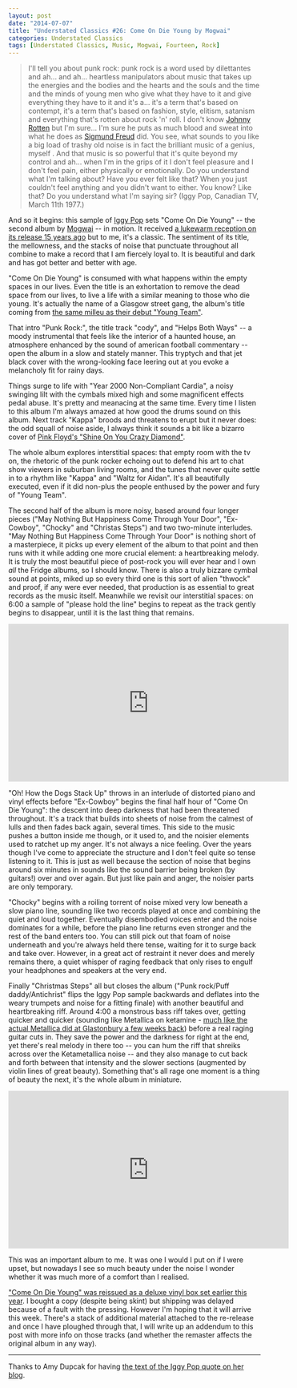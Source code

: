 ```yaml
---
layout: post
date: "2014-07-07"
title: "Understated Classics #26: Come On Die Young by Mogwai"
categories: Understated Classics
tags: [Understated Classics, Music, Mogwai, Fourteen, Rock]
---
```


> I'll tell you about punk rock: punk rock is a word used by dilettantes and ah... and ah... heartless manipulators about music that takes up the energies and the bodies and the hearts and the souls and the time and the minds of young men who give what they have to it and give everything they have to it and it's a... it's a term that's based on contempt, it's a term that's based on fashion, style, elitism, satanism and everything that's rotten about rock 'n' roll. I don't know [Johnny Rotten](http://en.wikiquote.org/wiki/John_Lydon) but I'm sure... I'm sure he puts as much blood and sweat into what he does as [Sigmund Freud](http://en.wikiquote.org/wiki/Sigmund_Freud) did. You see, what sounds to you like a big load of trashy old noise is in fact the brilliant music of a genius, myself . And that music is so powerful that it's quite beyond my control and ah... when I'm in the grips of it I don't feel pleasure and I don't feel pain, either physically or emotionally. Do you understand what I'm talking about? Have you ever felt like that? When you just couldn't feel anything and you didn't want to either. You know? Like that? Do you understand what I'm saying sir? (Iggy Pop, Canadian TV, March 11th 1977.)

And so it begins: this sample of [Iggy Pop](http://www.iggypop.com/index.html) sets "Come On Die Young" -- the second album by [Mogwai](http://www.mogwai.co.uk) -- in motion. It received [a lukewarm reception on its release 15 years ago](http://pitchfork.com/reviews/albums/5369-come-on-die-young/) but to me, it's a classic. The sentiment of its title, the mellowness, and the stacks of noise that punctuate throughout all combine to make a record that I am fiercely loyal to. It is beautiful and dark and has got better and better with age.

"Come On Die Young" is consumed with what happens within the empty spaces in our lives. Even the title is an exhortation to remove the dead space from our lives, to live a life with a similar meaning to those who die young. It's actually the name of a Glasgow street gang, the album's title coming from [the same milleu as their debut "Young Team"](http://en.wikipedia.org/wiki/List_of_gangs_in_Glasgow).

That intro "Punk Rock:", the title track "cody", and "Helps Both Ways" -- a moody instrumental that feels like the interior of a haunted house, an atmosphere enhanced by the sound of american football commentary -- open the album in a slow and stately manner. This tryptych and that jet black cover with the wrong-looking face leering out at you evoke a melancholy fit for rainy days.

Things surge to life with "Year 2000 Non-Compliant Cardia", a noisy swinging lilt with the cymbals mixed high and some magnificent effects pedal abuse. It's pretty and meanacing at the same time. Every time I listen to this album I'm always amazed at how good the drums sound on this album. Next track "Kappa" broods and threatens to erupt but it never does: the odd squall of noise aside, I always think it sounds a bit like a bizarro cover of [Pink Floyd's "Shine On You Crazy Diamond"](http://tabs.ultimate-guitar.com/p/pink_floyd/shine_on_you_crazy_diamond_tab.htm).

The whole album explores interstitial spaces: that empty room with the tv on, the rhetoric of the punk rocker echoing out to defend his art to chat show viewers in suburban living rooms, and the tunes that never quite settle in to a rhythm like "Kappa" and "Waltz for Aidan". It's all beautifully executed, even if it did non-plus the people enthused by the power and fury of "Young Team".

The second half of the album is more noisy, based around four longer pieces ("May Nothing But Happiness Come Through Your Door", "Ex-Cowboy", "Chocky" and "Christas Steps") and two two-minute interludes. "May Nothing But Happiness Come Through Your Door" is nothing short of a masterpiece, it picks up every element of the album to that point and then runs with it while adding one more crucial element: a heartbreaking melody. It is truly the most beautiful piece of post-rock you will ever hear and I own _all_ the Fridge albums, so I should know. There is also a truly bizzare cymbal sound at points, miked up so every third one is this sort of alien "thwock" and proof, if any were ever needed, that production is as essential to great records as the music itself. Meanwhile we revisit our interstitial spaces: on 6:00 a sample of "please hold the line" begins to repeat as the track gently begins to disappear, until it is the last thing that remains.

<iframe width="560" height="315" src="https://www.youtube.com/embed/tZFlRdEoEuM" frameborder="0" allow="accelerometer; autoplay; encrypted-media; gyroscope; picture-in-picture" allowfullscreen></iframe>

"Oh! How the Dogs Stack Up" throws in an interlude of distorted piano and vinyl effects before "Ex-Cowboy" begins the final half hour of "Come On Die Young": the descent into deep darkness that had been threatened throughout. It's a track that builds into sheets of noise from the calmest of lulls and then fades back again, several times. This side to the music pushes a button inside me though, or it used to, and the noisier elements used to ratchet up my anger. It's not always a nice feeling. Over the years though I've come to appreciate the structure and I don't feel quite so tense listening to it. This is just as well because the section of noise that begins around six minutes in sounds like the sound barrier being broken (by guitars!) over and over again. But just like pain and anger, the noisier parts are only temporary.

"Chocky" begins with a roiling torrent of noise mixed very low beneath a slow piano line, sounding like two records played at once and combining the quiet and loud together. Eventually disembodied voices enter and the noise dominates for a while, before the piano line returns even stronger and the rest of the band enters too. You can still pick out that foam of noise underneath and you're always held there tense, waiting for it to surge back and take over. However, in a great act of restraint it never does and merely remains there, a quiet whisper of raging feedback that only rises to engulf your headphones and speakers at the very end.

Finally "Christmas Steps" all but closes the album ("Punk rock/Puff daddy/Antichrist" flips the Iggy Pop sample backwards and deflates into the weary trumpets and noise for a fitting finale) with another beautiful and heartbreaking riff. Around 4:00 a monstrous bass riff takes over, getting quicker and quicker (sounding like Metallica on ketamine - [much like the actual Metallica did at Glastonbury a few weeks back](http://musicfeeds.com.au/news/mogwai-explain-the-metallica-glastonbury-controversy/)) before a real raging guitar cuts in. They save the power and the darkness for right at the end, yet there's real melody in there too -- you can hum the riff that shreiks across over the Ketametallica noise -- and they also manage to cut back and forth between that intensity and the slower sections (augmented by violin lines of great beauty). Something that's all rage one moment is a thing of beauty the next, it's the whole album in miniature.

<iframe width="560" height="315" src="https://www.youtube.com/embed/JN2w82fmmXc" frameborder="0" allow="accelerometer; autoplay; encrypted-media; gyroscope; picture-in-picture" allowfullscreen></iframe>

This was an important album to me. It was one I would I put on if I were upset, but nowadays I see so much beauty under the noise I wonder whether it was much more of a comfort than I realised.

["Come On Die Young" was reissued as a deluxe vinyl box set earlier this year](http://www.chemikal.co.uk/news/come-on-die-young-reissue-june-16th/). I bought a copy (despite being skint) but shipping was delayed because of a fault with the pressing. However I'm hoping that it will arrive this week. There's a stack of additional material attached to the re-release and once I have ploughed through that, I will write up an addendum to this post with more info on those tracks (and whether the remaster affects the original album in any way).

---

Thanks to Amy Dupcak for having [the text of the Iggy Pop quote on her blog](http://no-alternative-daily.blogspot.co.uk/2011/02/ill-tell-you-about-punk-rock.html).
